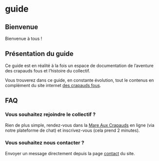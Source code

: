 # guide
## Bienvenue
Bienvenue à tous !

## Présentation du guide
Ce guide est en réalité à la fois un espace de documentation de l’aventure des crapauds fous et l’histoire du collectif. 

Vous trouverez dans ce guide, en constante évolution, tout le contenus en complément du site internet [des crapauds fous](http://crapaud-fou.org). 




## FAQ
### Vous souhaitez rejoindre le collectif ? 
Rien de plus simple, rendez-vous dans la [Mare Aux Crapauds](https://coa.crapaud-fou.org) en ligne (via notre plateforme de chat) et inscrivez-vous (cela prend 2 minutes).

### Vous souhaitez nous contacter ?
Envoyer un message directement depuis la page [contact](http://crapaud-fou.org/contact/) du site.